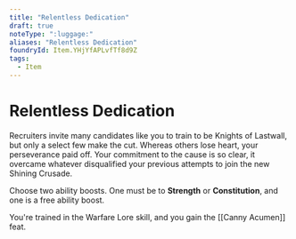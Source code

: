 ```yaml
---
title: "Relentless Dedication"
draft: true
noteType: ":luggage:"
aliases: "Relentless Dedication"
foundryId: Item.YHjYfAPLvfTf8d9Z
tags:
  - Item
---
```


# Relentless Dedication

Recruiters invite many candidates like you to train to be Knights of Lastwall, but only a select few make the cut. Whereas others lose heart, your perseverance paid off. Your commitment to the cause is so clear, it overcame whatever disqualified your previous attempts to join the new Shining Crusade.

Choose two ability boosts. One must be to **Strength** or **Constitution**, and one is a free ability boost.

You're trained in the Warfare Lore skill, and you gain the [[Canny Acumen]] feat.
